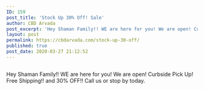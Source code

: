 ```yaml
---
ID: 159
post_title: 'Stock Up 30% Off! Sale'
author: CBD Arvada
post_excerpt: 'Hey Shaman Family!! WE are here for you! We are open! Curbside Pick Up! Free Shipping!! and 30% OFF!! Call us or stop by today.'
layout: post
permalink: https://cbdarvada.com/stock-up-30-off/
published: true
post_date: 2020-03-27 21:12:52
---
```

<!-- wp:image {"id":160,"sizeSlug":"large"} -->
<figure class="wp-block-image size-large"><img src="https://cbdarvada.com/wp-content/uploads/2020/03/stockup30.jpg" alt="" class="wp-image-160"/></figure>
<!-- /wp:image -->

<!-- wp:paragraph -->
<p>Hey Shaman Family!! WE are here for you! We are open! Curbside Pick Up! Free Shipping!! and 30% OFF!! Call us or stop by today.</p>
<!-- /wp:paragraph -->